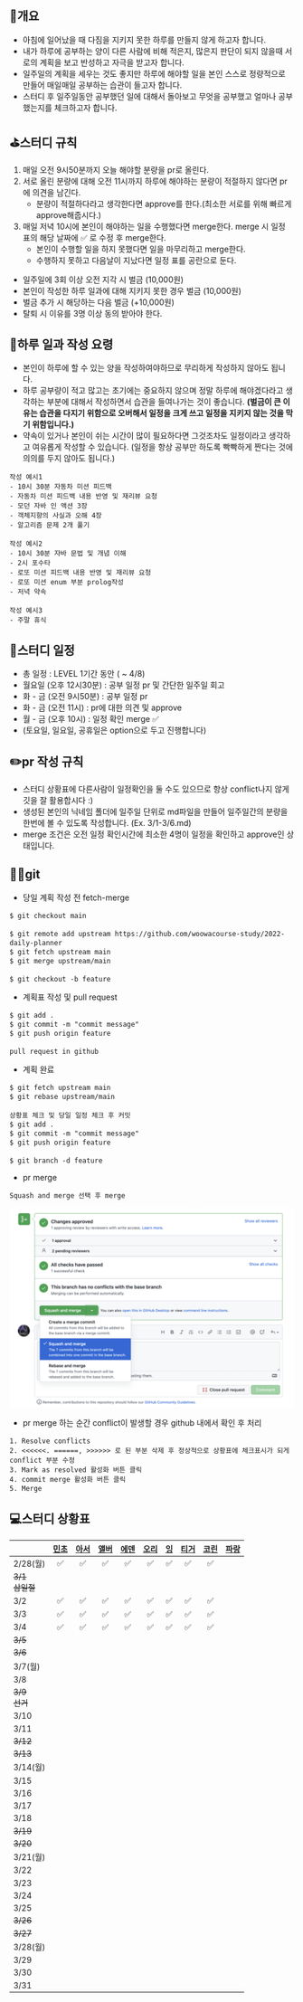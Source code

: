 ## 📄개요
- 아침에 일어났을 때 다짐을 지키지 못한 하루를 만들지 않게 하고자 합니다.
- 내가 하루에 공부하는 양이 다른 사람에 비해 적은지, 많은지 판단이 되지 않을때 서로의 계획을 보고 반성하고 자극을 받고자 합니다.
- 일주일의 계획을 세우는 것도 좋지만 하루에 해야할 일을 본인 스스로 정량적으로 만들어 매일매일 공부하는 습관이 들고자 합니다.
- 스터디 후 일주일동안 공부했던 일에 대해서 돌아보고 무엇을 공부했고 얼마나 공부했는지를 체크하고자 합니다.

## ⛳️스터디 규칙
1. 매일 오전 9시50분까지 오늘 해야할 분량을 pr로 올린다.
2. 서로 올린 분량에 대해 오전 11시까지 하루에 해야하는 분량이 적절하지 않다면 pr에 의견을 남긴다.
    - 분량이 적절하다라고 생각한다면 approve를 한다.(최소한 서로를 위해 빠르게 approve해줍시다.)
3. 매일 저녁 10시에 본인이 해야하는 일을 수행했다면 merge한다. merge 시 일정 표의 해당 날짜에 ✅ 로 수정 후 merge한다.
    - 본인이 수행할 일을 하지 못했다면 일을 마무리하고 merge한다.
    - 수행하지 못하고 다음날이 지났다면 일정 표를 공란으로 둔다.

- 일주일에 3회 이상 오전 지각 시 벌금 (10,000원)
- 본인이 작성한 하루 일과에 대해 지키지 못한 경우 벌금 (10,000원)
- 벌금 추가 시 해당하는 다음 벌금 (+10,000원)
- 탈퇴 시 이유를 3명 이상 동의 받아야 한다.

## 🤔하루 일과 작성 요령
- 본인이 하루에 할 수 있는 양을 작성하여야하므로 무리하게 작성하지 않아도 됩니다.
- 하루 공부량이 적고 많고는 초기에는 중요하지 않으며 정말 하루에 해야겠다라고 생각하는 부분에 대해서 작성하면서 습관을 들여나가는 것이 좋습니다. **(벌금이 큰 이유는 습관을 다지기 위함으로 오버해서 일정을 크게 쓰고  일정을 지키지 않는 것을 막기 위함입니다.)**
- 약속이 있거나 본인이 쉬는 시간이 많이 필요하다면 그것조차도 일정이라고 생각하고 여유롭게 작성할 수 있습니다. (일정을 항상 공부만 하도록 빡빡하게 짠다는 것에 의의를 두지 않아도 됩니다.)

```
작성 예시1
- 10시 30분 자동차 미션 피드백
- 자동차 미션 피드백 내용 반영 및 재리뷰 요청
- 모던 자바 인 액션 3장
- 객체지향의 사실과 오해 4장
- 알고리즘 문제 2개 풀기

작성 예시2
- 10시 30분 자바 문법 및 개념 이해
- 2시 포수타
- 로또 미션 피드백 내용 반영 및 재리뷰 요청
- 로또 미션 enum 부분 prolog작성
- 저녁 약속

작성 예시3
- 주말 휴식
```

## 📆스터디 일정

- 총 일정 : LEVEL 1기간 동안 ( ~ 4/8)
- 월요일 (오후 12시30분) : 공부 일정 pr 및 간단한 일주일 회고
- 화 - 금 (오전 9시50분) : 공부 일정 pr
- 화 - 금 (오전 11시) : pr에 대한 의견 및 approve
- 월 - 금 (오후 10시) : 일정 확인 merge ✅ 
- (토요일, 일요일, 공휴일은 option으로 두고 진행합니다)

## ✏️pr 작성 규칙
- 스터디 상황표에 다른사람이 일정확인을 둘 수도 있으므로 항상 conflict나지 않게 깃을 잘 활용합시다 :)
- 생성된 본인의 닉네임 폴더에 일주일 단위로 md파일을 만들어 일주일간의 분량을 한번에 볼 수 있도록 작성합니다. (Ex. 3/1-3/6.md)
- merge 조건은 오전 일정 확인시간에 최소한 4명이 일정을 확인하고 approve인 상태입니다.

## 🙆‍♂️git
- 당일 계획 작성 전 fetch-merge

```
$ git checkout main

$ git remote add upstream https://github.com/woowacourse-study/2022-daily-planner
$ git fetch upstream main
$ git merge upstream/main

$ git checkout -b feature
```

- 계획표 작성 및 pull request

```
$ git add .
$ git commit -m "commit message"
$ git push origin feature

pull request in github
```

- 계획 완료

```
$ git fetch upstream main
$ git rebase upstream/main

상황표 체크 및 당일 일정 체크 후 커밋
$ git add .
$ git commit -m "commit message"
$ git push origin feature

$ git branch -d feature
```

- pr merge

```
Squash and merge 선택 후 merge
```
![](./images/squash_and_merge.png)

- pr merge 하는 순간 conflict이 발생할 경우 github 내에서 확인 후 처리

```
1. Resolve conflicts
2. <<<<<<. ======, >>>>>> 로 된 부분 삭제 후 정상적으로 상황표에 체크표시가 되게 conflict 부분 수정
3. Mark as resolved 활성화 버튼 클릭
4. commit merge 활성화 버튼 클릭
5. Merge
```


## 💻스터디 상황표

|                | [민초](https://github.com/jswith) | [아서](https://github.com/Hyunta) | [앨버](https://github.com/al-bur) | [에덴](https://github.com/leo0842) | [오리](https://github.com/jinyoungchoi95) | [잉](https://github.com/Yboyu0u) | [티거](https://github.com/daaaayeah) | [코린](https://github.com/hamcheeseburger) | [파랑](https://github.com/summerlunaa) |
|----------------|:-------------------------------:|:-------------------------------:|:-------------------------------:|:--------------------------------:|:---------------------------------------:|:-------------------------------:|:----------------------------------:|:----------------------------------------:|--------------------------------------|
| 2/28(월)        | ✅                               | ✅                               | ✅                               | ✅                                | ✅                                       | ✅                               | ✅                                  | ✅                                        |                                      |
| ~~3/1<br>삼일절~~ |                                 |                                 |                                 |                                  |                                         |                                 |                                    |                                          |                                      |
| 3/2            | ✅                               | ✅                               | ✅                               | ✅                                | ✅                                       | ✅                               | ✅                                  | ✅                                        |                                      |
| 3/3            | ✅                               | ✅                               | ✅                               | ✅                                | ✅                                       | ✅                               | ✅                                  | ✅                                        |                                      |
| 3/4            | ✅                               | ✅                               | ✅                               | ✅                                | ✅                                       | ✅                               | ✅                                  | ✅                                        |                                      |
| ~~3/5~~        |                                 |                                 |                                 |                                  |                                         |                                 |                                    |                                          |                                      |
| ~~3/6~~        |                                 |                                 |                                 |                                  |                                         |                                 |                                    |                                          |                                      |
| 3/7(월)         |                                 |                                 |                                 |                                  |                                         |                                 |                                    |                                          |                                      |
| 3/8            |                                 |                                 |                                 |                                  |                                         |                                 |                                    |                                          |                                      |
| ~~3/9<br>선거~~  |                                 |                                 |                                 |                                  |                                         |                                 |                                    |                                          |                                      |
| 3/10           |                                 |                                 |                                 |                                  |                                         |                                 |                                    |                                          |                                      |
| 3/11           |                                 |                                 |                                 |                                  |                                         |                                 |                                    |                                          |                                      |
| ~~3/12~~       |                                 |                                 |                                 |                                  |                                         |                                 |                                    |                                          |                                      |
| ~~3/13~~       |                                 |                                 |                                 |                                  |                                         |                                 |                                    |                                          |                                      |
| 3/14(월)        |                                 |                                 |                                 |                                  |                                         |                                 |                                    |                                          |                                      |
| 3/15           |                                 |                                 |                                 |                                  |                                         |                                 |                                    |                                          |                                      |
| 3/16           |                                 |                                 |                                 |                                  |                                         |                                 |                                    |                                          |                                      |
| 3/17           |                                 |                                 |                                 |                                  |                                         |                                 |                                    |                                          |                                      |
| 3/18           |                                 |                                 |                                 |                                  |                                         |                                 |                                    |                                          |                                      |
| ~~3/19~~       |                                 |                                 |                                 |                                  |                                         |                                 |                                    |                                          |                                      |
| ~~3/20~~       |                                 |                                 |                                 |                                  |                                         |                                 |                                    |                                          |                                      |
| 3/21(월)        |                                 |                                 |                                 |                                  |                                         |                                 |                                    |                                          |                                      |
| 3/22           |                                 |                                 |                                 |                                  |                                         |                                 |                                    |                                          |                                      |
| 3/23           |                                 |                                 |                                 |                                  |                                         |                                 |                                    |                                          |                                      |
| 3/24           |                                 |                                 |                                 |                                  |                                         |                                 |                                    |                                          |                                      |
| 3/25           |                                 |                                 |                                 |                                  |                                         |                                 |                                    |                                          |                                      |
| ~~3/26~~       |                                 |                                 |                                 |                                  |                                         |                                 |                                    |                                          |                                      |
| ~~3/27~~       |                                 |                                 |                                 |                                  |                                         |                                 |                                    |                                          |                                      |
| 3/28(월)        |                                 |                                 |                                 |                                  |                                         |                                 |                                    |                                          |                                      |
| 3/29           |                                 |                                 |                                 |                                  |                                         |                                 |                                    |                                          |                                      |
| 3/30           |                                 |                                 |                                 |                                  |                                         |                                 |                                    |                                          |                                      |
| 3/31           |                                 |                                 |                                 |                                  |                                         |                                 |                                    |                                          |                                      |
